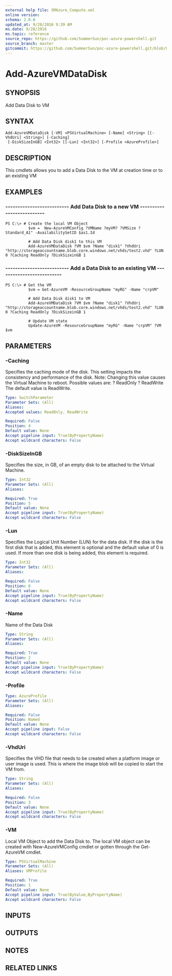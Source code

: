 ```yaml
---
external help file: SMAzure_Compute.xml
online version: 
schema: 2.0.0
updated_at: 9/28/2016 9:39 AM
ms.date: 9/28/2016
ms.topic: reference
source_repo: https://github.com/SummerSun/poc-azure-powershell.git
source_branch: master
gitcommit: https://github.com/SummerSun/poc-azure-powershell.git/blob/8903b0f1daa01932ac5fa167f377736de2df6709/azureps-cmdlets-docs/Service%20Management/Compute%20Cmdlets/v0.9.8/Add-AzureVMDataDisk.md
---
```


# Add-AzureVMDataDisk
## SYNOPSIS
Add Data Disk to VM

## SYNTAX

```
Add-AzureVMDataDisk [-VM] <PSVirtualMachine> [-Name] <String> [[-VhdUri] <String>] [-Caching]
 [-DiskSizeInGB] <Int32> [[-Lun] <Int32>] [-Profile <AzureProfile>]
```

## DESCRIPTION
This cmdlets allows you to add a Data Disk to the VM at creation time or to an existing VM

## EXAMPLES

### --------------------------  Add Data Disk to a new VM  --------------------------
```
PS C:\> # Create the local VM Object
          $vm =  New-AzureVMConfig ?VMName ?myVM? ?VMSize ?Standard_A1" -AvailabilitySetID $as1.Id

          # Add Data Disk disk1 to this VM
          Add-AzureVMDataDisk ?VM $vm ?Name "disk1" ?VhdUri "http://storageaccountname.blob.core.windows.net/vhds/test2.vhd" ?LUN 0 ?Caching ReadOnly ?DiskSizeinGB 1
```

### --------------------------  Add a Data Disk to an existing VM  --------------------------
```
PS C:\> # Get the VM
          $vm = Get-AzureVM -ResourceGroupName "myRG" -Name "crpVM"

          # Add Data Disk disk1 to VM
          Add-AzureVMDataDisk ?VM $vm ?Name "disk1" ?VhdUri "http://storageaccountname.blob.core.windows.net/vhds/test2.vhd" ?LUN 0 ?Caching ReadOnly ?DiskSizeinGB 1

          # Update VM state
          Update-AzureVM -ResourceGroupName "myRG" -Name "crpVM" ?VM $vm
```

## PARAMETERS

### -Caching
Specifies the caching mode of the disk.
This setting impacts the consistency and performance of the disk.
Note: Changing this value causes the Virtual Machine to reboot.
            Possible values are:
            ?
ReadOnly
            ?
ReadWrite
          The default value is ReadWrite.

```yaml
Type: SwitchParameter
Parameter Sets: (All)
Aliases: 
Accepted values: ReadOnly, ReadWrite

Required: False
Position: 4
Default value: None
Accept pipeline input: True(ByPropertyName)
Accept wildcard characters: False
```

### -DiskSizeInGB
Specifies the size, in GB, of an empty disk to be attached to the Virtual Machine.

```yaml
Type: Int32
Parameter Sets: (All)
Aliases: 

Required: True
Position: 5
Default value: None
Accept pipeline input: True(ByPropertyName)
Accept wildcard characters: False
```

### -Lun
Specifies the Logical Unit Number (LUN) for the data disk.
If the disk is the first disk that is added, this element is optional and the default value of 0 is used.
If more than one disk is being added, this element is required.

```yaml
Type: Int32
Parameter Sets: (All)
Aliases: 

Required: False
Position: 6
Default value: None
Accept pipeline input: True(ByPropertyName)
Accept wildcard characters: False
```

### -Name
Name of the Data Disk

```yaml
Type: String
Parameter Sets: (All)
Aliases: 

Required: True
Position: 2
Default value: None
Accept pipeline input: True(ByPropertyName)
Accept wildcard characters: False
```

### -Profile
```yaml
Type: AzureProfile
Parameter Sets: (All)
Aliases: 

Required: False
Position: Named
Default value: None
Accept pipeline input: False
Accept wildcard characters: False
```

### -VhdUri
Specifies the VHD file that needs to be created when a platform image or user image is used.
This is where the image blob will be copied to start the VM from.

```yaml
Type: String
Parameter Sets: (All)
Aliases: 

Required: False
Position: 3
Default value: None
Accept pipeline input: True(ByPropertyName)
Accept wildcard characters: False
```

### -VM
Local VM Object to add the Data Disk to.
The local VM object can be created with New-AzureVMConfig cmdlet or gotten through the Get-AzureVM cmdlet.

```yaml
Type: PSVirtualMachine
Parameter Sets: (All)
Aliases: VMProfile

Required: True
Position: 1
Default value: None
Accept pipeline input: True(ByValue,ByPropertyName)
Accept wildcard characters: False
```

## INPUTS

## OUTPUTS

## NOTES

## RELATED LINKS


